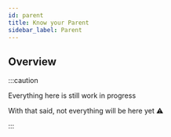 ```yaml
---
id: parent
title: Know your Parent
sidebar_label: Parent
---
```


## Overview

:::caution

Everything here is still work in progress

With that said, not everything will be here yet ⚠

:::
